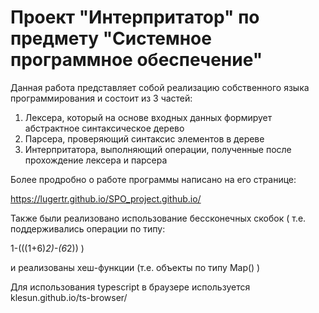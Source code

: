 # Проект "Интерпритатор" по предмету "Системное программное обеспечение"
Данная работа представляет собой реализацию собственного языка программирования и состоит из 3 частей:
1.  Лексера, который на основе входных данных формирует абстрактное синтаксическое дерево
2.  Парсера, проверяющий синтаксис элементов в дереве
3.  Интерпритатора, выполняющий операции, полученные после прохождение лексера и парсера

Более продробно о работе программы написано на его странице:

https://lugertr.github.io/SPO_project.github.io/

Также были реализовано использование бессконечных скобок ( т.е. поддерживались операции по типу:

1-(((1+6)*2)-(6*2)) )

и реализованы хеш-функции (т.е. объекты по типу Map() )

Для использования typescript в браузере используется klesun.github.io/ts-browser/ 
